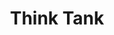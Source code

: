 ---
title: Think Tank
layout: think-tank
body-class: header-page  wsite-page-think-tank wsite-blog-index  sticky-nav-on full-width-on header-scroll-animate-off  wsite-theme-light fade-in
image-1: assets/images/screenshot-2020-06-05-at-16-51-30.png
image-2: assets/images/screenshot-2020-06-05-at-17-07-08_orig.png
header1: We all sometimes need a Tank to Think
header2: ​So here is our Think Tank
button-txt: get in touch!
section-title: What is Artificial Intelligence Anyway?
section-date: 7/5/2020
paragraph-bold: Since intelligence is a nebulous concept, it is clear the artificial intelligence is more so. Let’s delve into the question of what it is, and what it isn’t — and clear up some misconceptions on the way.

p1-text: 'Everybody talks about artificial intelligence (AI), but few in the general discourse are aware of what it actually is. Indeed, part of the problem is that we are not sure how to define intelligence as such, not only the artificial kind.<br><br>I once read a story about a certain Mr Gardner, who claimed that “my iPhone seemed to&nbsp;
<strong>understand</strong>&nbsp;what I saying, but it was&nbsp;<strong>illusory</strong>”. But nowhere does Mr Gardner explain why&nbsp;it was "illusory", nor how he came to believe Siri did not really "understand", nor even what his criteria for "understanding" are."'


texts:
- "&#8203;From Big Data"
- to Analysis and&nbsp;Modeling&nbsp;
- to Action
- to Results
---